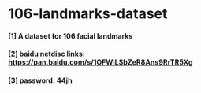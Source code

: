 # 106-landmarks-dataset
#### [1] A dataset for 106 facial landmarks<br/>
#### [2] baidu netdisc links: https://pan.baidu.com/s/1OFWiLSbZeR8Ans9RrTR5Xg<br/>
#### [3] password: 44jh
